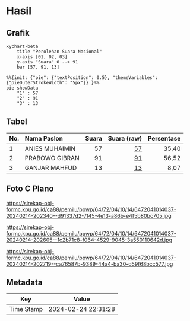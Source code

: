 # Hasil

## Grafik

```mermaid
xychart-beta
    title "Perolehan Suara Nasional"
    x-axis [01, 02, 03]
    y-axis "Suara" 0 --> 91
    bar [57, 91, 13]
```

```mermaid
%%{init: {"pie": {"textPosition": 0.5}, "themeVariables": {"pieOuterStrokeWidth": "5px"}} }%%
pie showData
    "1" : 57
    "2" : 91
    "3" : 13
```

## Tabel

| No. | Nama Paslon    | Suara | Suara (raw) | Persentase |
|:--- |:-------------- | -----:| -----------:| ----------:|
| 1   | ANIES MUHAIMIN | 57    | [57][p-1]   | 35,40      |
| 2   | PRABOWO GIBRAN | 91    | [91][p-2]   | 56,52      |
| 3   | GANJAR MAHFUD  | 13    | [13][p-3]   | 8,07       |


[p-1]: https://github.com/gigit-pemilu/pemilu-2024/blob/main/pilpres/hitung-suara/sub/64-kalimantan-timur/sub/72-kota-samarinda/sub/04-samarinda-ilir/sub/1014-pelita/sub/037-tps/sub/paslon-1.txt
[p-2]: https://github.com/gigit-pemilu/pemilu-2024/blob/main/pilpres/hitung-suara/sub/64-kalimantan-timur/sub/72-kota-samarinda/sub/04-samarinda-ilir/sub/1014-pelita/sub/037-tps/sub/paslon-2.txt
[p-3]: https://github.com/gigit-pemilu/pemilu-2024/blob/main/pilpres/hitung-suara/sub/64-kalimantan-timur/sub/72-kota-samarinda/sub/04-samarinda-ilir/sub/1014-pelita/sub/037-tps/sub/paslon-3.txt

## Foto C Plano

https://sirekap-obj-formc.kpu.go.id/ca88/pemilu/ppwp/64/72/04/10/14/6472041014037-20240214-202340--d91337d2-7f45-4e13-a86b-e4f5b80bc705.jpg

https://sirekap-obj-formc.kpu.go.id/ca88/pemilu/ppwp/64/72/04/10/14/6472041014037-20240214-202605--1c2b71c8-f064-4529-9045-3a550110642d.jpg

https://sirekap-obj-formc.kpu.go.id/ca88/pemilu/ppwp/64/72/04/10/14/6472041014037-20240214-202719--ca76587b-9389-44a4-ba30-d59f68bcc577.jpg


## Metadata

| Key        | Value               |
| ---------- | ------------------- |
| Time Stamp | 2024-02-24 22:31:28 |



